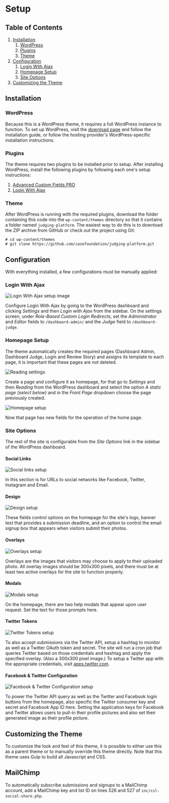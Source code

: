 # Setup

## Table of Contents

1. [Installation](#installation)
   1. [WordPress](#wordpress)
   2. [Plugins](#plugins) 	
   3. [Theme](#theme)
2. [Configuration](#configuration)
   1. [Login With Ajax](#login-with-ajax)
   2. [Homepage Setup](#homepage-setup)
   3. [Site Options](#site-options)
3. [Customizing the Theme](#customizing-the-theme)

## Installation

### WordPress

Because this is a WordPress theme, it requires a full WordPress instance to function. To set up WordPress, visit the [download page](https://wordpress.org/download/) and follow the installation guide, or follow the hosting provider's WordPress-specific installation instructions.

### Plugins

The theme requires two plugins to be installed prior to setup. After installing WordPress, install the following plugins by following each one's setup instructions:

1. [Advanced Custom Fields PRO](https://www.advancedcustomfields.com/)
2. [Login With Ajax](http://wordpress.org/extend/plugins/login-with-ajax/)

### Theme

After WordPress is running with the required plugins, download the folder containing this code into the `wp-content/themes` directory so that it contains a folder named `judging-platform`. The easiest way to do this is to download the ZIP archive from GitHub or check out the project using Git:

```
# cd wp-content/themes
# git clone https://github.com/casefoundation/judging-platform.git
```

## Configuration

With everything installed, a few configurations must be manually applied:

### Login With Ajax

![Login With Ajax setup image](loginwithajax_setup.png)

Configure Login With Ajax by going to the WordPress dashboard and clicking _Settings_ and then _Login with Ajax_ from the sidebar. On the settings screen, under _Role-Based Custom Login Redirects_, set the _Administrator_ and _Editor_ fields to `/dashboard-admin/` and the _Judge_ field to `/dashboard-judge`.

### Homepage Setup

The theme automatically creates the required pages (Dashboard Admin, Dashboard Judge, Login and Review Story) and assigns its template to each page, it is important that these pages are not deleted.

![Reading settings](reading_settings.png)

Create a page and configure it as homepage, for that go to _Settings_ and then _Reading_ from the WordPress dashboard and select the option _A static page (select below)_ and in the _Front Page_ dropdown choose the page previously created.

![Homepage setup](homepage_setup.png)

Now that page has new fields for the operation of the home page.

### Site Options

The rest of the site is configurable from the _Site Options_ link in the sidebar of the WordPress dashboard.

#### Social Links

![Social links setup](siteoptions_social.png)

In this section is for URLs to social networks like Facebook, Twitter, Instagram and Email.

#### Design

![Design setup](siteoptions_design.png)

These fields control options on the homepage for the site's logo, banner text that provides a submission deadline, and an option to control the email signup box that appears when visitors submit their photos.

#### Overlays

![Overlays setup](siteoptions_overlays.png)

Overlays are the images that visitors may choose to apply to their uploaded photo. All overlay images should be 300x300 pixels, and there must be at least two active overlays for the site to function properly.

#### Modals

![Modals setup](siteoptions_modals.png)

On the homepage, there are two help modals that appear upon user request. Set the text for those prompts here.

#### Twitter Tokens

![Twitter Tokens setup](siteoptions_tokens.png)

To also accept submissions via the Twitter API, setup a hashtag to monitor as well as a Twitter OAuth token and secret. The site will run a cron job that queries Twitter based on those credentials and hashtag and apply the specified overlay. (Also a 300x300 pixel image.) To setup a Twitter app with the appropriate credentials, visit [apps.twitter.com](https://apps.twitter.com/).

#### Facebook & Twitter Configuration

![Facebook & Twitter Configuration setup](siteoptions_facebooktwitter.png)

To power the Twitter API query as well as the Twitter and Facebook login buttons from the homepage, also specific the Twitter consumer key and secret and Facebook App ID here. Setting the application keys for Facebook and Twitter allows users to pull-in their profile pictures and also set their generated image as their profile picture.

## Customizing the Theme

To customize the look and feel of this theme, it is possible to either use this as a parent theme or to manually override this theme directly. Note that this theme uses Gulp to build all Javascript and CSS.

## MailChimp

To automatically subscribe submissions and signups to a MailChimp account, add a MailChimp key and list ID on lines 526 and 527 of `inc/csl-social-share.php`.
